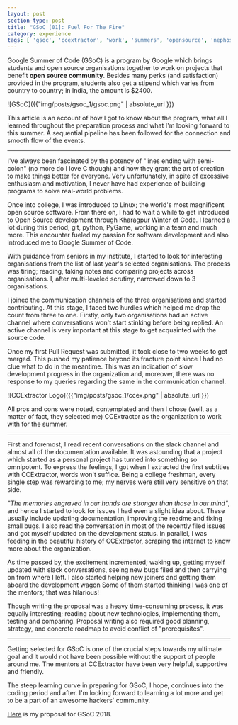 ```yaml
---
layout: post
section-type: post
title: "GSoC [01]: Fuel For The Fire"
category: experience
tags: [ 'gsoc', 'ccextractor', 'work', 'summers', 'opensource', 'nephos' ]
---
```

Google Summer of Code (GSoC) is a program by Google which brings students and open source organisations together to work on projects that benefit **open source community**. Besides many perks (and satisfaction) provided in the program, students also get a stipend which varies from country to country; in India, the amount is $2400.

![GSoC]({{"img/posts/gsoc_1/gsoc.png" | absolute_url }})

This article is an account of how I got to know about the program, what all I learned throughout the preparation process and what I'm looking forward to this summer. A sequential pipeline has been followed for the connection and smooth flow of the events.

---

I've always been fascinated by the potency of "lines ending with semi-colon" (no more do I love C though) and how they grant the art of creation to make things better for everyone. Very unfortunately, in spite of excessive enthusiasm and motivation, I never have had experience of building programs to solve real-world problems.

Once into college, I was introduced to Linux; the world's most magnificent open source software. From there on, I had to wait a while to get introduced to Open Source development through Kharagpur Winter of Code. I learned a lot during this period; git, python, PyGame, working in a team and much more. This encounter fueled my passion for software development and also introduced me to Google Summer of Code.

With guidance from seniors in my institute, I started to look for interesting organisations from the list of last year's selected organisations. The process was tiring; reading, taking notes and comparing projects across organisations. I, after multi-leveled scrutiny, narrowed down to 3 organisations.

I joined the communication channels of the three organisations and started contributing. At this stage, I faced two hurdles which helped me drop the count from three to one. Firstly, only two organisations had an active channel where conversations won't start stinking before being replied. An active channel is very important at this stage to get acquainted with the source code.

Once my first Pull Request was submitted, it took close to two weeks to get merged. This pushed my patience beyond its fracture point since I had no clue what to do in the meantime. This was an indication of slow development progress in the organization and, moreover, there was no response to my queries regarding the same in the communication channel.

![CCExtractor Logo]({{"img/posts/gsoc_1/ccex.png" | absolute_url }})

All pros and cons were noted, contemplated and then I chose (well, as a matter of fact, they selected me) CCExtractor as the organization to work with for the summer.

---

First and foremost, I read recent conversations on the slack channel and almost all of the documentation available. It was astounding that a project which started as a personal project has turned into something so omnipotent. To express the feelings, I got when I extracted the first subtitles with CCExtractor, words won't suffice. Being a college freshman, every single step was rewarding to me; my nerves were still very sensitive on that side.

*"The memories engraved in our hands are stronger than those in our mind"*, and hence I started to look for issues I had even a slight idea about. These usually include updating documentation, improving the readme and fixing small bugs. I also read the conversation in most of the recently filed issues and got myself updated on the development status. In parallel, I was feeding in the beautiful history of CCExtractor, scraping the internet to know more about the organization.

As time passed by, the excitement incremented; waking up, getting myself updated with slack conversations, seeing new bugs filed and then carrying on from where I left. I also started helping new joiners and getting them aboard the development wagon Some of them started thinking I was one of the mentors; that was hilarious!

Though writing the proposal was a heavy time-consuming process, it was equally interesting; reading about new technologies, implementing them, testing and comparing. Proposal writing also required good planning, strategy, and concrete roadmap to avoid conflict of "prerequisites".

---

Getting selected for GSoC is one of the crucial steps towards my ultimate goal and it would not have been possible without the support of people around me. The mentors at CCExtractor have been very helpful, supportive and friendly.

The steep learning curve in preparing for GSoC, I hope, continues into the coding period and after. I'm looking forward to learning a lot more and get to be a part of an awesome hackers' community.

[Here](https://github.com/thealphadollar/gsoc18-proposal) is my proposal for GSoC 2018.